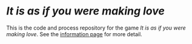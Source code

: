 # *It is as if you were making love*

This is the code and process repository for the game *It is as if you were making love*. See the [information page](info/) for more detail.
